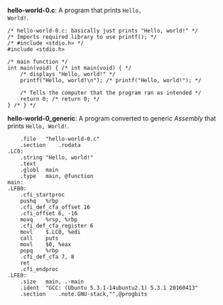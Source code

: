 **hello-world-0.c**: A program that prints <code>Hello, World!</code>.

    /* hello-world-0.c: basically just prints "Hello, world!" */
    /* Imports required library to use printf(); */
    /* #include <stdio.h> */
    #include <stdio.h>
    
    /* main function */
    int main(void) { /* int main(void) { */
        /* displays "Hello, world!" */
        printf("Hello, world!\n"); /* printf("Hello, world!"); */
  
        /* Tells the computer that the program ran as intended */
        return 0; /* return 0; */
    } /* } */

**hello-world-0_generic**: A program converted to generic *Assembly* that prints <code>Hello, World!</code>.

    	.file	"hello-world-0.c"
    	.section	.rodata
    .LC0:
    	.string	"Hello, world!"
    	.text
    	.globl	main
    	.type	main, @function
    main:
    .LFB0:
    	.cfi_startproc
    	pushq	%rbp
    	.cfi_def_cfa_offset 16
    	.cfi_offset 6, -16
    	movq	%rsp, %rbp
    	.cfi_def_cfa_register 6
    	movl	$.LC0, %edi
    	call	puts
    	movl	$0, %eax
    	popq	%rbp
    	.cfi_def_cfa 7, 8
    	ret
    	.cfi_endproc
    .LFE0:
    	.size	main, .-main
    	.ident	"GCC: (Ubuntu 5.3.1-14ubuntu2.1) 5.3.1 20160413"
    	.section	.note.GNU-stack,"",@progbits
